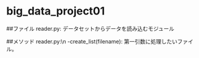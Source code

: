 # big_data_project01

##ファイル
reader.py: データセットからデータを読み込むモジュール

##メソッド
reader.py:\n
-create_list(filename): 第一引数に処理したいファイル。
